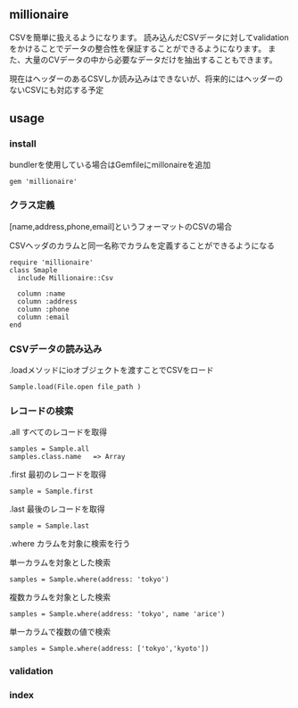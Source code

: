 ## millionaire
CSVを簡単に扱えるようになります。
読み込んだCSVデータに対してvalidationをかけることでデータの整合性を保証することができるようになります。
また、大量のCVデータの中から必要なデータだけを抽出することもできます。

現在はヘッダーのあるCSVしか読み込みはできないが、将来的にはヘッダーのないCSVにも対応する予定

## usage

### install
bundlerを使用している場合はGemfileにmillonaireを追加

```
gem 'millionaire'
```

### クラス定義
[name,address,phone,email]というフォーマットのCSVの場合

CSVヘッダのカラムと同一名称でカラムを定義することができるようになる

```
require 'millionaire'
class Smaple
  include Millionaire::Csv

  column :name
  column :address
  column :phone
  column :email
end
```

### CSVデータの読み込み
.loadメソッドにioオブジェクトを渡すことでCSVをロード

```
Sample.load(File.open file_path )
```

### レコードの検索
.all すべてのレコードを取得

```
samples = Sample.all
samples.class.name   => Array
```

.first 最初のレコードを取得
```
sample = Sample.first
```

.last 最後のレコードを取得
```
sample = Sample.last
```

.where カラムを対象に検索を行う

単一カラムを対象とした検索

```
samples = Sample.where(address: 'tokyo')
```

複数カラムを対象とした検索

```
samples = Sample.where(address: 'tokyo', name 'arice')
```

単一カラムで複数の値で検索

```
samples = Sample.where(address: ['tokyo','kyoto'])
```

### validation

### index
